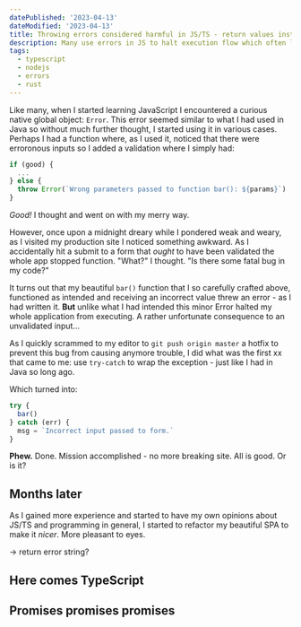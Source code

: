 ```yaml
---
datePublished: '2023-04-13'
dateModified: '2023-04-13'
title: Throwing errors considered harmful in JS/TS - return values instead
description: Many use errors in JS to halt execution flow which often leads to unintended consequences
tags:
  - typescript
  - nodejs
  - errors
  - rust
---
```


Like many, when I started learning JavaScript I encountered a curious native global object: `Error`. This error seemed similar to what I had used in Java so without much further thought, I started using it in various cases. Perhaps I had a function where, as I used it, noticed that there were erroronous inputs so I added a validation where I simply had:

```js
if (good) {
  ...
} else {
  throw Error(`Wrong parameters passed to function bar(): ${params}`)
}
```

_Good!_ I thought and went on with my merry way.

However, once upon a midnight dreary while I pondered weak and weary, as I visited my production site I noticed something awkward. As I accidentally hit a submit to a form that _ought_ to have been validated the whole app stopped function. "What?" I thought. "Is there some fatal bug in my code?"

It turns out that my beautiful `bar()` function that I so carefully crafted above, functioned as intended and receiving an incorrect value threw an error - as I had written it. **But** unlike what I had intended this minor Error halted my whole application from executing. A rather unfortunate consequence to an unvalidated input...

As I quickly scrammed to my editor to `git push origin master` a hotfix to prevent this bug from causing anymore trouble, I did what was the first xx that came to me: use `try-catch` to wrap the exception - just like I had in Java so long ago.

Which turned into:

```js
try {
  bar()
} catch (err) {
  msg = `Incorrect input passed to form.`
}
```

**Phew.** Done. Mission accomplished - no more breaking site. All is good. Or is it?

## Months later

As I gained more experience and started to have my own opinions about JS/TS and programming in general, I started to refactor my beautiful SPA to make it _nicer_. More pleasant to eyes.

-> return error string?

## Here comes TypeScript

## Promises promises promises

##
